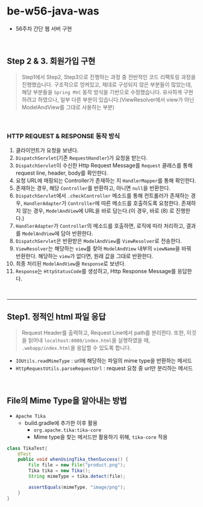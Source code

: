 # be-w56-java-was
- 56주차 간단 웹 서버 구현

<br>

## Step 2 & 3. 회원가입 구현

> Step1에서 Step2, Step3으로 진행하는 과정 중 전반적인 코드 리팩토링 과정을 진행했습니다.
> 구조적으로 엉켜있고, 제대로 구성되지 않은 부분들이 많았는데, 해당 부분들을 `Spring MVC` 동작 방식을 기반으로 수정했습니다.
> 유사하게 구현하려고 하였으나, 일부 다른 부분이 있습니다.(ViewResolver에서 view가 아닌 ModelAndView를 그대로 사용하는 부분)

<br>

### HTTP REQUEST & RESPONSE 동작 방식
1. 클라이언트가 요청을 보낸다.
2. `DispatchServlet`(기존 `RequestHandler`)가 요청을 받는다.
3. `DispatchServlet`이 수신한 Http Request Message를 `Request` 클래스를 통해 request line, header, body를 확인한다.
4. 요청 URL에 매핑되는 Controller가 존재하는 지 `HandlerMapper`를 통해 확인한다. 
5. 존재하는 경우, 해당 `Controller`를 반환하고, 아니면 `null`을 반환한다.
6. `DispatchServlet`에서 `.checkController` 메소드를 통해 컨트롤러가 존재하는 경우, `HandlerAdapter`가 `Controller`에 따른 메소드를 호출하도록 요청한다. 존재하지 않는 경우, `ModelAndView`에 URL을 바로 담는다.(이 경우, 바로 (8) 로 진행한다.)
7. `HandlerAdapter`가 `Controller`의 메소드를 호출하면, 로직에 따라 처리하고, 결과를 `ModelAndView`에 담아 반환한다.
8. `DispatchServlet`은 반환받은 `ModelAndView`를 `ViewResolver`로 전송한다.
9. `ViewResolver`는 해당하는 `view`를 찾아 `ModelAndView` 내부의 `viewName`을 바꿔 반환한다. 해당하는 `view`가 없다면, 원래 값을 그대로 반환한다.
10. 최종 처리된 `ModelAndView`을 `Response`로 보낸다.
11. `Response`는 `HttpStatusCode`를 생성하고, Http Response Message를 응답한다.


<br>

----

## Step1. 정적인 html 파일 응답

> Request Header를 출력하고, Request Line에서 path를 분리한다. 
> 또한, 이것을 읽어내 `localhost:8080/index.html`을 실행하였을 때, `.webapp/index.html`을 응답할 수 있도록 합니다.

- `IOUtils.readMimeType` : url에 해당하는 파일의 mime type을 반환하는 메서드
- `HttpRequestUtils.parseRequestUrl` : request 요청 중 url만 분리하는 메서드

<br>

## File의 Mime Type을 알아내는 방법
- `Apache Tika`
  - build.gradle에 추가한 이후 활용
    - `org.apache.tika:tika-core`
    - Mime type을 찾는 메서드만 활용하기 위해, `tika-core` 적용
```java
class TikaTest{
    @Test
    public void whenUsingTika_thenSuccess() {
        File file = new File("product.png");
        Tika tika = new Tika();
        String mimeType = tika.detect(file);

        assertEquals(mimeType, "image/png");
    }
}
```
